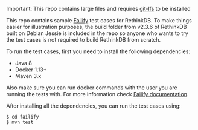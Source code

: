 Important: This repo contains large files and requires 
[git-lfs](https://git-lfs.github.com/) to be installed 

This repo contains sample [Failify](https://failify.io) test cases for RethinkDB. To make things easier for illustration
purposes, the build folder from v2.3.6 of RethinkDB built on Debian Jessie is included in the repo so anyone who wants to
try the test cases is not required to build RethinkDB from scratch.

To run the test cases, first you need to install the following dependencies:
- Java 8
- Docker 1.13+
- Maven 3.x

Also make sure you can run docker commands with the user you are running the tests with. For more information check
[Failify documentation](https://docs.failify.io).

After installing all the dependencies, you can run the test cases using:

```console
$ cd failify
$ mvn test
```